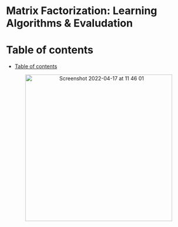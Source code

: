 # Matrix Factorization: Learning Algorithms & Evaludation

# Table of contents
- [Table of contents](#table-of-contents)


<p align="center">
<img width="400" alt="Screenshot 2022-04-17 at 11 46 01" src="https://user-images.githubusercontent.com/64508435/163699524-c0ff6503-b4fa-4be9-951a-6b7b33af237f.png">
</p>
